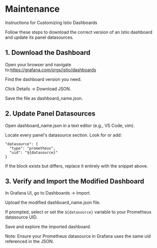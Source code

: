 # Maintenance
Instructions for Customizing Istio Dashboards

Follow these steps to download the correct version of an Istio dashboard and update its panel datasources.

## 1. Download the Dashboard

Open your browser and navigate to:https://grafana.com/orgs/istio/dashboards

Find the dashboard version you need.

Click Details → Download JSON.

Save the file as dashboard_name.json.

## 2. Update Panel Datasources

Open dashboard_name.json in a text editor (e.g., VS Code, vim).

Locate every panel's datasource section. Look for or add:
```
"datasource": {
  "type": "prometheus",
  "uid": "${datasource}"
}
```

If the block exists but differs, replace it entirely with the snippet above.

## 3. Verify and Import the Modified Dashboard

In Grafana UI, go to Dashboards → Import.

Upload the modified dashboard_name.json file.

If prompted, select or set the `${datasource}` variable to your Prometheus datasource UID.

Save and explore the imported dashboard.

Note: Ensure your Prometheus datasource in Grafana uses the same uid referenced in the JSON.